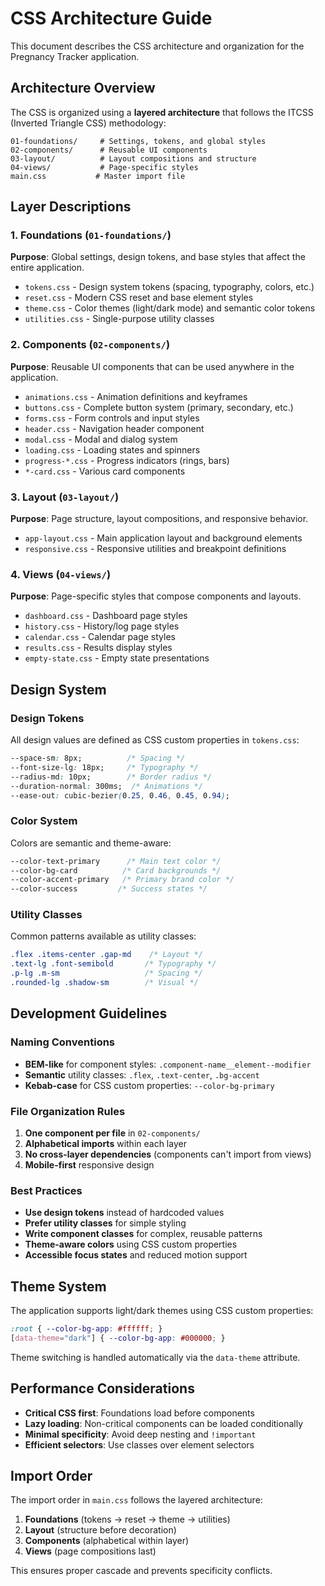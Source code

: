 # CSS Architecture Guide

This document describes the CSS architecture and organization for the Pregnancy Tracker application.

## Architecture Overview

The CSS is organized using a **layered architecture** that follows the ITCSS (Inverted Triangle CSS) methodology:

```
01-foundations/     # Settings, tokens, and global styles
02-components/      # Reusable UI components  
03-layout/          # Layout compositions and structure
04-views/           # Page-specific styles
main.css           # Master import file
```

## Layer Descriptions

### 1. Foundations (`01-foundations/`)
**Purpose**: Global settings, design tokens, and base styles that affect the entire application.

- `tokens.css` - Design system tokens (spacing, typography, colors, etc.)
- `reset.css` - Modern CSS reset and base element styles
- `theme.css` - Color themes (light/dark mode) and semantic color tokens
- `utilities.css` - Single-purpose utility classes

### 2. Components (`02-components/`)
**Purpose**: Reusable UI components that can be used anywhere in the application.

- `animations.css` - Animation definitions and keyframes
- `buttons.css` - Complete button system (primary, secondary, etc.)
- `forms.css` - Form controls and input styles
- `header.css` - Navigation header component
- `modal.css` - Modal and dialog system
- `loading.css` - Loading states and spinners
- `progress-*.css` - Progress indicators (rings, bars)
- `*-card.css` - Various card components

### 3. Layout (`03-layout/`)
**Purpose**: Page structure, layout compositions, and responsive behavior.

- `app-layout.css` - Main application layout and background elements
- `responsive.css` - Responsive utilities and breakpoint definitions

### 4. Views (`04-views/`)
**Purpose**: Page-specific styles that compose components and layouts.

- `dashboard.css` - Dashboard page styles
- `history.css` - History/log page styles  
- `calendar.css` - Calendar page styles
- `results.css` - Results display styles
- `empty-state.css` - Empty state presentations

## Design System

### Design Tokens
All design values are defined as CSS custom properties in `tokens.css`:

```css
--space-sm: 8px;          /* Spacing */
--font-size-lg: 18px;     /* Typography */  
--radius-md: 10px;        /* Border radius */
--duration-normal: 300ms;  /* Animations */
--ease-out: cubic-bezier(0.25, 0.46, 0.45, 0.94);
```

### Color System
Colors are semantic and theme-aware:

```css
--color-text-primary      /* Main text color */
--color-bg-card          /* Card backgrounds */
--color-accent-primary   /* Primary brand color */
--color-success         /* Success states */
```

### Utility Classes
Common patterns available as utility classes:

```css
.flex .items-center .gap-md    /* Layout */
.text-lg .font-semibold       /* Typography */  
.p-lg .m-sm                   /* Spacing */
.rounded-lg .shadow-sm        /* Visual */
```

## Development Guidelines

### Naming Conventions
- **BEM-like** for component styles: `.component-name__element--modifier`
- **Semantic** utility classes: `.flex`, `.text-center`, `.bg-accent`
- **Kebab-case** for CSS custom properties: `--color-bg-primary`

### File Organization Rules
1. **One component per file** in `02-components/`
2. **Alphabetical imports** within each layer
3. **No cross-layer dependencies** (components can't import from views)
4. **Mobile-first** responsive design

### Best Practices
- **Use design tokens** instead of hardcoded values
- **Prefer utility classes** for simple styling
- **Write component classes** for complex, reusable patterns
- **Theme-aware colors** using CSS custom properties
- **Accessible focus states** and reduced motion support

## Theme System

The application supports light/dark themes using CSS custom properties:

```css
:root { --color-bg-app: #ffffff; }
[data-theme="dark"] { --color-bg-app: #000000; }
```

Theme switching is handled automatically via the `data-theme` attribute.

## Performance Considerations

- **Critical CSS first**: Foundations load before components
- **Lazy loading**: Non-critical components can be loaded conditionally  
- **Minimal specificity**: Avoid deep nesting and `!important`
- **Efficient selectors**: Use classes over element selectors

## Import Order

The import order in `main.css` follows the layered architecture:

1. **Foundations** (tokens → reset → theme → utilities)
2. **Layout** (structure before decoration)
3. **Components** (alphabetical within layer)
4. **Views** (page compositions last)

This ensures proper cascade and prevents specificity conflicts.